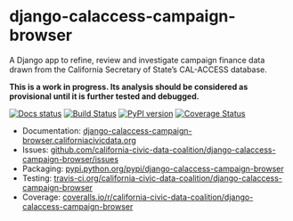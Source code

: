 # django-calaccess-campaign-browser

A Django app to refine, review and investigate campaign finance data drawn from the California Secretary of State’s CAL-ACCESS database.

**This is a work in progress. Its analysis should be considered as provisional until it is further tested and debugged.**

[![Docs status](https://readthedocs.org/projects/django-calaccess-campaign-browser/badge/)](http://django-calaccess-campaign-browser.californiacivicdata.org/)
[![Build Status](https://travis-ci.org/california-civic-data-coalition/django-calaccess-campaign-browser.png?branch=master)](https://travis-ci.org/california-civic-data-coalition/django-calaccess-campaign-browser)
[![PyPI version](https://badge.fury.io/py/django-calaccess-campaign-browser.png)](http://badge.fury.io/py/django-calaccess-campaign-browser)
[![Coverage Status](https://coveralls.io/repos/california-civic-data-coalition/django-calaccess-campaign-browser/badge.png?branch=master)](https://coveralls.io/r/california-civic-data-coalition/django-calaccess-campaign-browser?branch=master)

* Documentation: [django-calaccess-campaign-browser.californiacivicdata.org](http://django-calaccess-campaign-browser.californiacivicdata.org//)
* Issues: [github.com/california-civic-data-coalition/django-calaccess-campaign-browser/issues](https://github.com/california-civic-data-coalition/django-calaccess-campaign-browser/issues)
* Packaging: [pypi.python.org/pypi/django-calaccess-campaign-browser](https://pypi.python.org/pypi/django-calaccess-campaign-browser)
* Testing: [travis-ci.org/california-civic-data-coalition/django-calaccess-campaign-browser](https://travis-ci.org/california-civic-data-coalition/django-calaccess-campaign-browser)
* Coverage: [coveralls.io/r/california-civic-data-coalition/django-calaccess-campaign-browser](https://coveralls.io/r/california-civic-data-coalition/django-calaccess-campaign-browser)
